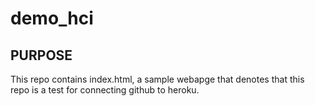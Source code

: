 # demo_hci
## PURPOSE
This repo contains index.html, a sample webapge that denotes that this repo is a test for connecting github to heroku.
